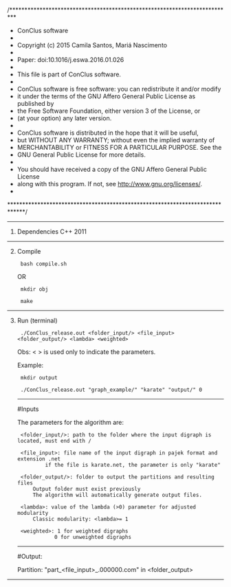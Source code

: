 /**************************************************************************
*	 ConClus software
*
*	 Copyright (c) 2015 Camila Santos, Mariá Nascimento
*
*	 Paper: doi:10.1016/j.eswa.2016.01.026
*
*	 This file is part of ConClus software.
*
* 	 ConClus software is free software: you can redistribute it and/or modify
*    it under the terms of the GNU Affero General Public License as published by
*    the Free Software Foundation, either version 3 of the License, or
*    (at your option) any later version.
*
*    ConClus software is distributed in the hope that it will be useful,
*    but WITHOUT ANY WARRANTY; without even the implied warranty of
*    MERCHANTABILITY or FITNESS FOR A PARTICULAR PURPOSE.  See the
*    GNU General Public License for more details.
*
*    You should have received a copy of the GNU Affero General Public License
*    along with this program.  If not, see <http://www.gnu.org/licenses/>.
*
*****************************************************************************/

---------------------------------------------------------

1. Dependencies
	C++ 2011

---------------------------------------------------------
2. Compile
	
		bash compile.sh
	
	OR
	
		mkdir obj

		make

---------------------------------------------------------
3. Run (terminal)
	
		./ConClus_release.out <folder_input/> <file_input> <folder_output/> <lambda> <weighted>

	Obs: < > is used only to indicate the parameters.
	
	Example:

		mkdir output

		./ConClus_release.out "graph_example/" "karate" "output/" 0

	---------------
	#Inputs

	The parameters for the algorithm are: 
	
		<folder_input/>: path to the folder where the input digraph is located, must end with /

		<file_input>: file name of the input digraph in pajek format and extension .net
				if the file is karate.net, the parameter is only "karate"

		<folder_output/>: folder to output the partitions and resulting files
			Output folder must exist previously
			The algorithm will automatically generate output files.

		<lambda>: value of the lambda (>0) parameter for adjusted modularity
			Classic modularity: <lambda>= 1

		<weighted>: 1 for weighted digraphs
				   0 for unweighted digraphs
	---------------
	#Output:

	Partition: "part_<file_input>_<lambda>.000000.com" in <folder_output>

---------------------------------------------------------

